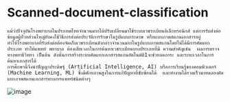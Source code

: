 # Scanned-document-classification
	แม้ว่าปัจจุบันโรงพยาบาลในประเทศไทยจำนวนมากได้ปรับเปลี่ยนมาใช้ระบบเวชระเบียนอิเล็กทรอนิกส์ แต่การรับส่งต่อข้อมูลผู้ป่วยส่วนใหญ่ยังคงใช้วิธีการส่งต่อประวัติการรักษาในรูปแบบกระดาษ หรือแบบภาพสแกนเอกสารอยู่     ทำให้โรงพยาบาลที่รับส่งต่อต้องจัดเก็บเวชระเบียนดังกล่าวจำนวนมากในรูปแบบภาพสแกนโดยไม่ได้มีการคัดแยกประเภท ทำให้แพทย์ พยาบาล ต้องเสียเวลาในการค้นหาเวชระเบียนบางประเภทที่มี ความสำคัญเช่น  ผลการตรวจทางพยาธิวิทยา เป็นต้น ดังนั้นการสร้างระบบคัดแยกเอกสารสแกนอัตโนมัติ1จะช่วยลดภาระ และระยะเวลาในการค้นหาเอกสารได้ 
	การศึกษานี้จึงนำปัญญาประดิษฐ์ (Artificial Intelligence, AI) หรือการเรียนรู้ของคอมพิวเตอร์ (Machine Learning, ML) ซึ่งมีศักยภาพสูงในการแก้ปัญหาที่ซับซ้อนได้  และทำงานได้รวดเร็วมาทดลองคัดแยกภาพสแกนเอกสารทางการแพทย์ชนิดต่างๆ 
![image](https://user-images.githubusercontent.com/76510467/177020480-08dea1ff-c433-4c33-9e89-a4967c00c077.png)
